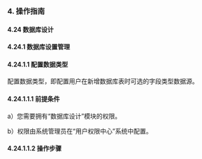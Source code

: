 ### 4. 操作指南

#### 4.24 数据库设计

#### 4.24.1 数据库设置管理

#### 4.24.1.1 配置数据类型

配置数据类型，即配置用户在新增数据库表时可选的字段类型数据源。

#### 4.24.1.1.1 前提条件

a）您需要拥有“数据库设计”模块的权限。

b）权限由系统管理员在“用户权限中心”系统中配置。

#### 4.24.1.1.2 操作步骤
